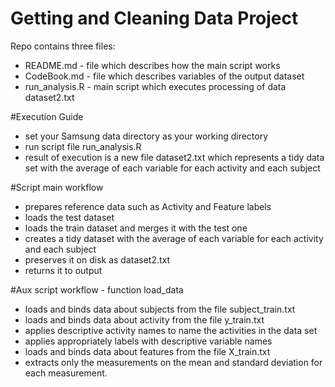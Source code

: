 # Getting and Cleaning Data Project

Repo contains three files:
- README.md - file which describes how the main script works
- CodeBook.md - file which describes variables of the output dataset
- run_analysis.R - main script which executes processing of data dataset2.txt

#Execution Guide
- set your Samsung data directory as your working directory
- run script file run_analysis.R
- result of execution is a new file dataset2.txt which represents a tidy data set with the average of each variable for each activity and each subject 

#Script main workflow
- prepares reference data such as Activity and Feature labels
- loads the test dataset
- loads the train dataset and merges it with the test one
- creates a tidy dataset with the average of each variable for each activity and each subject
- preserves it on disk as dataset2.txt
- returns it to output

#Aux script workflow - function load_data
- loads and binds data about subjects from the file subject_train.txt
- loads and binds data about activity from the file y_train.txt
- applies descriptive activity names to name the activities in the data set
- applies appropriately labels with descriptive variable names 
- loads and binds data about features from the file X_train.txt
- extracts only the measurements on the mean and standard deviation for each measurement. 
